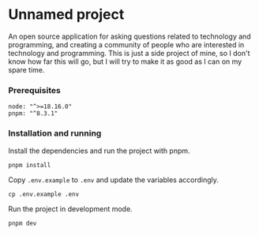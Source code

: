 # Unnamed project

An open source application for asking questions related to technology and programming, and creating a community of people who are interested in technology and programming. This is just a side project of mine, so I don't know how far this will go, but I will try to make it as good as I can on my spare time.

### Prerequisites

```shell
node: "^>=18.16.0"
pnpm: "^8.3.1"
```

### Installation and running

Install the dependencies and run the project with pnpm.

```shell
pnpm install
```

Copy `.env.example` to `.env` and update the variables accordingly.

```shell
cp .env.example .env
```

Run the project in development mode.

```shell
pnpm dev
```

